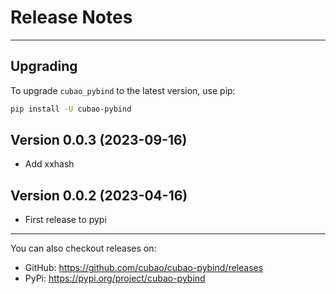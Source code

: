 # Release Notes

---

## Upgrading

To upgrade `cubao_pybind` to the latest version, use pip:

```bash
pip install -U cubao-pybind
```

## Version 0.0.3 (2023-09-16)

*   Add xxhash

## Version 0.0.2 (2023-04-16)

*   First release to pypi

---

You can also checkout releases on:

-   GitHub: <https://github.com/cubao/cubao-pybind/releases>
-   PyPi: <https://pypi.org/project/cubao-pybind>
